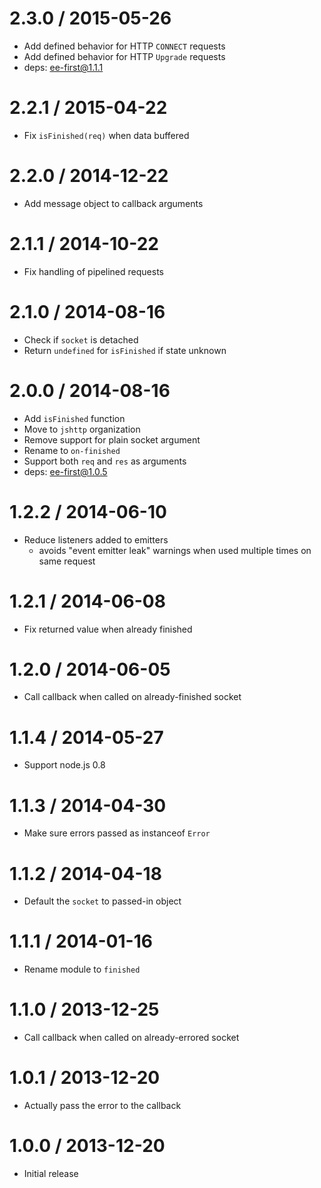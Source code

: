 2.3.0 / 2015-05-26  
==================  
  
  * Add defined behavior for HTTP `CONNECT` requests  
  * Add defined behavior for HTTP `Upgrade` requests  
  * deps: ee-first@1.1.1  
  
2.2.1 / 2015-04-22  
==================  
  
  * Fix `isFinished(req)` when data buffered  
  
2.2.0 / 2014-12-22  
==================  
  
  * Add message object to callback arguments  
  
2.1.1 / 2014-10-22  
==================  
  
  * Fix handling of pipelined requests  
  
2.1.0 / 2014-08-16  
==================  
  
  * Check if `socket` is detached  
  * Return `undefined` for `isFinished` if state unknown  
  
2.0.0 / 2014-08-16  
==================  
  
  * Add `isFinished` function  
  * Move to `jshttp` organization  
  * Remove support for plain socket argument  
  * Rename to `on-finished`  
  * Support both `req` and `res` as arguments  
  * deps: ee-first@1.0.5  
  
1.2.2 / 2014-06-10  
==================  
  
  * Reduce listeners added to emitters  
    - avoids "event emitter leak" warnings when used multiple times on same request  
  
1.2.1 / 2014-06-08  
==================  
  
  * Fix returned value when already finished  
  
1.2.0 / 2014-06-05  
==================  
  
  * Call callback when called on already-finished socket  
  
1.1.4 / 2014-05-27  
==================  
  
  * Support node.js 0.8  
  
1.1.3 / 2014-04-30  
==================  
  
  * Make sure errors passed as instanceof `Error`  
  
1.1.2 / 2014-04-18  
==================  
  
  * Default the `socket` to passed-in object  
  
1.1.1 / 2014-01-16  
==================  
  
  * Rename module to `finished`  
  
1.1.0 / 2013-12-25  
==================  
  
  * Call callback when called on already-errored socket  
  
1.0.1 / 2013-12-20  
==================  
  
  * Actually pass the error to the callback  
  
1.0.0 / 2013-12-20  
==================  
  
  * Initial release  
